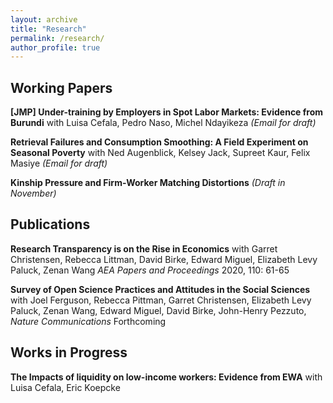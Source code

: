 ```yaml
---
layout: archive
title: "Research"
permalink: /research/
author_profile: true
---
```


## Working Papers

__[JMP] Under-training by Employers in Spot Labor Markets: Evidence from Burundi__ with Luisa Cefala, Pedro Naso, Michel Ndayikeza _(Email for draft)_

__Retrieval Failures and Consumption Smoothing:
A Field Experiment on Seasonal Poverty__ with Ned Augenblick, Kelsey Jack, Supreet Kaur, Felix Masiye _(Email for draft)_

__Kinship Pressure and Firm-Worker Matching Distortions__ _(Draft in November)_ 


## Publications

__Research Transparency is on the Rise in Economics__ with Garret Christensen, Rebecca Littman, David Birke, Edward Miguel, Elizabeth Levy Paluck, Zenan Wang _AEA Papers and Proceedings_ 2020, 110: 61-65

__Survey of Open Science Practices and Attitudes in the Social Sciences__ with Joel Ferguson, Rebecca Pittman, Garret Christensen, Elizabeth Levy Paluck, Zenan Wang, Edward Miguel, David Birke, John-Henry Pezzuto, _Nature Communications_ Forthcoming


## Works in Progress



__The Impacts of liquidity on low-income workers: Evidence from EWA__ with Luisa Cefala, Eric Koepcke



